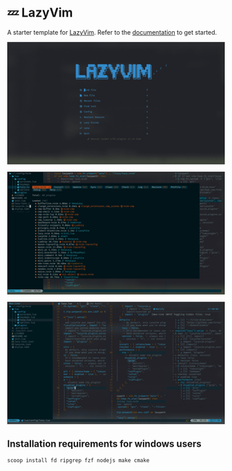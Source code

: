 # 💤 LazyVim

A starter template for [LazyVim](https://github.com/LazyVim/LazyVim).
Refer to the [documentation](https://lazyvim.github.io/installation) to get started.

![HomePage](Screenshots/homepage.png)

![lazyvim](Screenshots/lazyvim.png)

![Page](Screenshots/page.png)

## Installation requirements for windows users

```shell
scoop install fd ripgrep fzf nodejs make cmake
```
